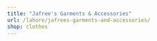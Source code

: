 ```yaml
---
title: "Jafree's Garments & Accessories"
url: /lahore/jafrees-garments-and-accessories/
shop: clothes
---
```


